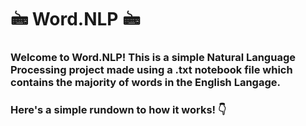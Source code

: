 # 🖮 Word.NLP 🖮
### Welcome to Word.NLP! This is a simple **Natural Language Processing** project made using a .txt notebook file which contains the majority of words in the **English Langage**.
### Here's a simple rundown to how it works! 👇


